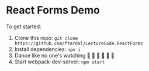 # React Forms Demo

To get started:

1. Clone this repo: `git clone https://github.com/fterdal/LectureCode.ReactForms`
2. Install dependencies: `npm i`
3. Dance like no one's watching 🕺 💃 🕺 💃 🕺 💃
4. Start webpack-dev-server: `npm start`
